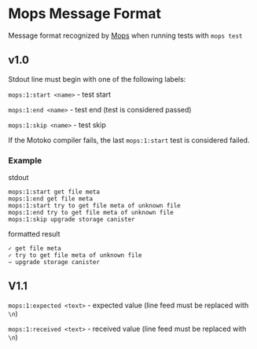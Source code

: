 # Mops Message Format
Message format recognized by [Mops](https://github.com/ZenVoich/mops) when running tests with `mops test`

## v1.0
Stdout line must begin with one of the following labels:

`mops:1:start <name>` - test start

`mops:1:end <name>` - test end (test is considered passed)

`mops:1:skip <name>` - test skip

If the Motoko compiler fails, the last `mops:1:start` test is considered failed.

### Example
stdout
```
mops:1:start get file meta
mops:1:end get file meta
mops:1:start try to get file meta of unknown file
mops:1:end try to get file meta of unknown file
mops:1:skip upgrade storage canister
```

formatted result
```
✓ get file meta
✓ try to get file meta of unknown file
− upgrade storage canister
```

## V1.1
`mops:1:expected <text>` - expected value (line feed must be replaced with `\n`)

`mops:1:received <text>` - received value (line feed must be replaced with `\n`)